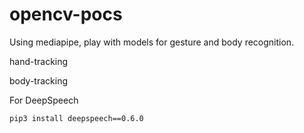 # opencv-pocs

Using mediapipe, play with models for gesture and body recognition. 

hand-tracking

body-tracking

For DeepSpeech

```console
pip3 install deepspeech==0.6.0
```